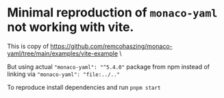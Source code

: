 # Minimal reproduction of `monaco-yaml` not working with vite.

This is copy of https://github.com/remcohaszing/monaco-yaml/tree/main/examples/vite-example \

But using actual `"monaco-yaml": "^5.4.0"` package from npm instead of linking via `"monaco-yaml": "file:../.."`

To reproduce install dependencies and run `pnpm start`
